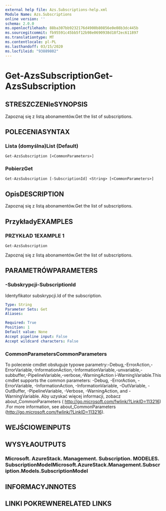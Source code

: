 ```yaml
---
external help file: Azs.Subscriptions-help.xml
Module Name: Azs.Subscriptions
online version: ''
schema: 2.0.0
ms.openlocfilehash: 88ba307bb9232176d4900b80856e0e08b3dc445b
ms.sourcegitcommit: fb95591c45bb5f12b98e0690938d18f2ec611897
ms.translationtype: MT
ms.contentlocale: pl-PL
ms.lasthandoff: 03/15/2020
ms.locfileid: "93889802"
---
```

# <span data-ttu-id="d76e6-101">Get-AzsSubscription</span><span class="sxs-lookup"><span data-stu-id="d76e6-101">Get-AzsSubscription</span></span>

## <span data-ttu-id="d76e6-102">STRESZCZENIe</span><span class="sxs-lookup"><span data-stu-id="d76e6-102">SYNOPSIS</span></span>
<span data-ttu-id="d76e6-103">Zapoznaj się z listą abonamentów.</span><span class="sxs-lookup"><span data-stu-id="d76e6-103">Get the list of subscriptions.</span></span>

## <span data-ttu-id="d76e6-104">POLECENIA</span><span class="sxs-lookup"><span data-stu-id="d76e6-104">SYNTAX</span></span>

### <span data-ttu-id="d76e6-105">Lista (domyślna)</span><span class="sxs-lookup"><span data-stu-id="d76e6-105">List (Default)</span></span>
```
Get-AzsSubscription [<CommonParameters>]
```

### <span data-ttu-id="d76e6-106">Pobierz</span><span class="sxs-lookup"><span data-stu-id="d76e6-106">Get</span></span>
```
Get-AzsSubscription [-SubscriptionId] <String> [<CommonParameters>]
```

## <span data-ttu-id="d76e6-107">Opis</span><span class="sxs-lookup"><span data-stu-id="d76e6-107">DESCRIPTION</span></span>
<span data-ttu-id="d76e6-108">Zapoznaj się z listą abonamentów.</span><span class="sxs-lookup"><span data-stu-id="d76e6-108">Get the list of subscriptions.</span></span>

## <span data-ttu-id="d76e6-109">Przykłady</span><span class="sxs-lookup"><span data-stu-id="d76e6-109">EXAMPLES</span></span>

### <span data-ttu-id="d76e6-110">PRZYKŁAD 1</span><span class="sxs-lookup"><span data-stu-id="d76e6-110">EXAMPLE 1</span></span>
```
Get-AzsSubscription
```

<span data-ttu-id="d76e6-111">Zapoznaj się z listą abonamentów.</span><span class="sxs-lookup"><span data-stu-id="d76e6-111">Get the list of subscriptions.</span></span>

## <span data-ttu-id="d76e6-112">PARAMETRÓW</span><span class="sxs-lookup"><span data-stu-id="d76e6-112">PARAMETERS</span></span>

### <span data-ttu-id="d76e6-113">-Subskrypcji</span><span class="sxs-lookup"><span data-stu-id="d76e6-113">-SubscriptionId</span></span>
<span data-ttu-id="d76e6-114">Identyfikator subskrypcji.</span><span class="sxs-lookup"><span data-stu-id="d76e6-114">Id of the subscription.</span></span>

```yaml
Type: String
Parameter Sets: Get
Aliases:

Required: True
Position: 1
Default value: None
Accept pipeline input: False
Accept wildcard characters: False
```

### <span data-ttu-id="d76e6-115">CommonParameters</span><span class="sxs-lookup"><span data-stu-id="d76e6-115">CommonParameters</span></span>
<span data-ttu-id="d76e6-116">To polecenie cmdlet obsługuje typowe parametry:-Debug,-ErrorAction,-ErrorVariable,-InformationAction,-InformationVariable,-unvariable,-subbuffer,-PipelineVariable,-verbose,-WarningAction i-WarningVariable.</span><span class="sxs-lookup"><span data-stu-id="d76e6-116">This cmdlet supports the common parameters: -Debug, -ErrorAction, -ErrorVariable, -InformationAction, -InformationVariable, -OutVariable, -OutBuffer, -PipelineVariable, -Verbose, -WarningAction, and -WarningVariable.</span></span> <span data-ttu-id="d76e6-117">Aby uzyskać więcej informacji, zobacz about_CommonParameters ( http://go.microsoft.com/fwlink/?LinkID=113216) .</span><span class="sxs-lookup"><span data-stu-id="d76e6-117">For more information, see about_CommonParameters (http://go.microsoft.com/fwlink/?LinkID=113216).</span></span>

## <span data-ttu-id="d76e6-118">WEJŚCIOWE</span><span class="sxs-lookup"><span data-stu-id="d76e6-118">INPUTS</span></span>

## <span data-ttu-id="d76e6-119">WYSYŁA</span><span class="sxs-lookup"><span data-stu-id="d76e6-119">OUTPUTS</span></span>

### <span data-ttu-id="d76e6-120">Microsoft. AzureStack. Management. Subscription. MODELES. SubscriptionModel</span><span class="sxs-lookup"><span data-stu-id="d76e6-120">Microsoft.AzureStack.Management.Subscription.Models.SubscriptionModel</span></span>

## <span data-ttu-id="d76e6-121">INFORMACYJN</span><span class="sxs-lookup"><span data-stu-id="d76e6-121">NOTES</span></span>

## <span data-ttu-id="d76e6-122">LINKI POKREWNE</span><span class="sxs-lookup"><span data-stu-id="d76e6-122">RELATED LINKS</span></span>
